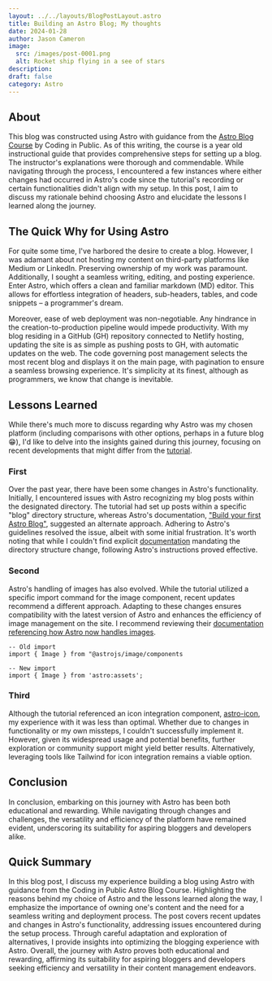 ```yaml
---
layout: ../../layouts/BlogPostLayout.astro
title: Building an Astro Blog; My thoughts
date: 2024-01-28
author: Jason Cameron
image:
  src: /images/post-0001.png
  alt: Rocket ship flying in a see of stars
description:
draft: false
category: Astro
---
```


## About
This blog was constructed using Astro with guidance from the [Astro Blog Course](https://www.youtube.com/watch?v=6XzyobQYQVQ&t=4555s) by Coding in Public. As of this writing, the course is a year old instructional guide that provides comprehensive steps for setting up a blog. The instructor's explanations were thorough and commendable. While navigating through the process, I encountered a few instances where either changes had occurred in Astro's code since the tutorial's recording or certain functionalities didn't align with my setup. In this post, I aim to discuss my rationale behind choosing Astro and elucidate the lessons I learned along the journey.

## The Quick Why for Using Astro
For quite some time, I've harbored the desire to create a blog. However, I was adamant about not hosting my content on third-party platforms like Medium or LinkedIn. Preserving ownership of my work was paramount. Additionally, I sought a seamless writing, editing, and posting experience. Enter Astro, which offers a clean and familiar markdown (MD) editor. This allows for effortless integration of headers, sub-headers, tables, and code snippets – a programmer's dream.

Moreover, ease of web deployment was non-negotiable. Any hindrance in the creation-to-production pipeline would impede productivity. With my blog residing in a GitHub (GH) repository connected to Netlify hosting, updating the site is as simple as pushing posts to GH, with automatic updates on the web. The code governing post management selects the most recent blog and displays it on the main page, with pagination to ensure a seamless browsing experience. It's simplicity at its finest, although as programmers, we know that change is inevitable.

## Lessons Learned
While there's much more to discuss regarding why Astro was my chosen platform (including comparisons with other options, perhaps in a future blog 😁), I'd like to delve into the insights gained during this journey, focusing on recent developments that might differ from the <a href="https://www.youtube.com/watch?v=6XzyobQYQVQ&t=4555s" target="_blank">tutorial</a>.

### First
Over the past year, there have been some changes in Astro's functionality. Initially, I encountered issues with Astro recognizing my blog posts within the designated directory. The tutorial had set up posts within a specific "blog" directory structure, whereas Astro's documentation, <a href="https://docs.astro.build/en/tutorial/0-introduction/" target="_blank">"Build your first Astro Blog"</a>, suggested an alternate approach. Adhering to Astro's guidelines resolved the issue, albeit with some initial frustration. It's worth noting that while I couldn't find explicit <a href="https://docs.astro.build/en/core-concepts/routing/#_top" target="_blank">documentation</a> mandating the directory structure change, following Astro's instructions proved effective.

### Second
Astro's handling of images has also evolved. While the tutorial utilized a specific import command for the image component, recent updates recommend a different approach. Adapting to these changes ensures compatibility with the latest version of Astro and enhances the efficiency of image management on the site. I recommend reviewing their <a href="https://docs.astro.build/en/guides/images/#_top" target="_blank">documentation referencing how Astro now handles images</a>.

``` 
-- Old import
import { Image } from "@astrojs/image/components

-- New import
import { Image } from 'astro:assets';
```

### Third
Although the tutorial referenced an icon integration component,  <a href="https://github.com/natemoo-re/astro-icon#readme" target="_blank">astro-icon</a>, my experience with it was less than optimal. Whether due to changes in functionality or my own missteps, I couldn't successfully implement it. However, given its widespread usage and potential benefits, further exploration or community support might yield better results. Alternatively, leveraging tools like Tailwind for icon integration remains a viable option.

## Conclusion
In conclusion, embarking on this journey with Astro has been both educational and rewarding. While navigating through changes and challenges, the versatility and efficiency of the platform have remained evident, underscoring its suitability for aspiring bloggers and developers alike.

## Quick Summary
In this blog post, I discuss my experience building a blog using Astro with guidance from the Coding in Public Astro Blog Course. Highlighting the reasons behind my choice of Astro and the lessons learned along the way, I emphasize the importance of owning one's content and the need for a seamless writing and deployment process. The post covers recent updates and changes in Astro's functionality, addressing issues encountered during the setup process. Through careful adaptation and exploration of alternatives, I provide insights into optimizing the blogging experience with Astro. Overall, the journey with Astro proves both educational and rewarding, affirming its suitability for aspiring bloggers and developers seeking efficiency and versatility in their content management endeavors.